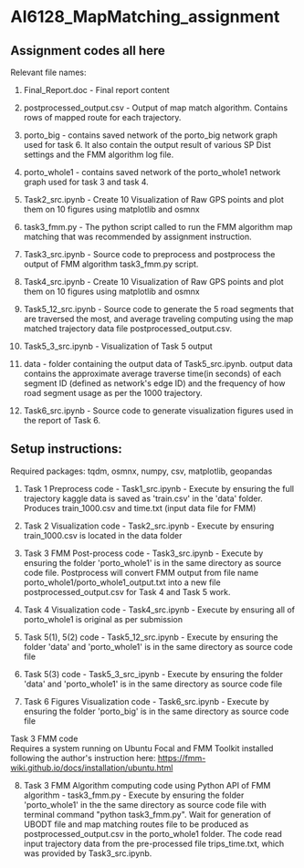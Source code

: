 # AI6128_MapMatching_assignment 

## Assignment codes all here  
Relevant file names:  
  
1. Final_Report.doc - Final report content  
  
2. postprocessed_output.csv - Output of map match algorithm. Contains rows of mapped route for each trajectory.  
  
3. porto_big - contains saved network of the porto_big network graph used for task 6. It also contain the output result of various SP Dist settings and the FMM algorithm log file.  
  
4. porto_whole1 - contains saved network of the porto_whole1 network graph used for task 3 and task 4.  
  
5. Task2_src.ipynb - Create 10 Visualization of Raw GPS points and plot them on 10 figures using matplotlib and osmnx  
  
6. task3_fmm.py - The python script called to run the FMM algorithm map matching that was recommended by assignment instruction.  
  
7. Task3_src.ipynb - Source code to preprocess and postprocess the output of FMM algorithm task3_fmm.py script.  
  
8. Task4_src.ipynb - Create 10 Visualization of Raw GPS points and plot them on 10 figures using matplotlib and osmnx  
  
9. Task5_12_src.ipynb - Source code to generate the 5 road segments that are traversed the most, and average traveling computing using the map matched trajectory data file postprocessed_output.csv.  
  
10. Task5_3_src.ipynb - Visualization of Task 5 output  

10. data - folder containing the output data of Task5_src.ipynb. output data contains the approximate average traverse time(in seconds) of each segment ID (defined as network's edge ID) and the frequency of how road segment usage as per the 1000 trajectory.  
  
11. Task6_src.ipynb - Source code to generate visualization figures used in the report of Task 6.  
  
## Setup instructions:
Required packages: tqdm, osmnx, numpy, csv, matplotlib, geopandas  
  
1. Task 1 Preprocess code - Task1_src.ipynb - Execute by ensuring the full trajectory kaggle data is saved as 'train.csv' in the 'data' folder. Produces train_1000.csv and time.txt (input data file for FMM)   
  
2. Task 2 Visualization code - Task2_src.ipynb - Execute by ensuring train_1000.csv is located in the data folder    
  
3. Task 3 FMM Post-process code - Task3_src.ipynb - Execute by ensuring the folder 'porto_whole1' is in the same directory as source code file.
Postprocess will convert FMM output from file name porto_whole1/porto_whole1_output.txt into a new file postprocessed_output.csv for Task 4 and Task 5 work.  
  
4. Task 4 Visualization code - Task4_src.ipynb - Execute by ensuring all of porto_whole1 is original as per submission  
  
5. Task 5(1), 5(2) code - Task5_12_src.ipynb - Execute by ensuring the folder 'data' and 'porto_whole1' is in the same directory as source code file  
  
6. Task 5(3) code - Task5_3_src_ipynb - Execute by ensuring the folder 'data' and 'porto_whole1' is in the same directory as source code file
  
7. Task 6 Figures Visualization code - Task6_src.ipynb - Execute by ensuring the folder 'porto_big' is in the same directory as source code file  
  
  
Task 3 FMM code  
Requires a system running on Ubuntu Focal and FMM Toolkit installed following the author's instruction here: https://fmm-wiki.github.io/docs/installation/ubuntu.html   
  
8. Task 3 FMM Algorithm computing code using Python API of FMM algorithm - task3_fmm.py - Execute by ensuring the folder 'porto_whole1' in the the same directory as source code file with terminal command "python task3_fmm.py". 
Wait for generation of UBODT file and map matching routes file to be produced as postprocessed_output.csv in the porto_whole1 folder. The code read input trajectory data from the pre-processed file trips_time.txt, which was provided by Task3_src.ipynb.    
